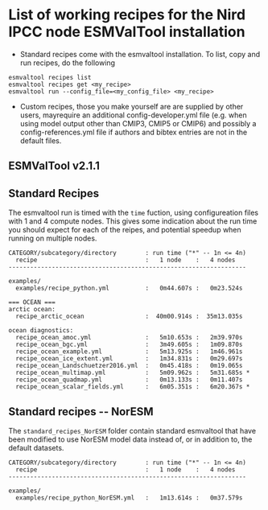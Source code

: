 List of working recipes for the Nird IPCC node ESMValTool installation
======================================================================

* Standard recipes come with the esmvaltool installation. To list, copy and run recipes, do the following

```
esmvaltool recipes list
esmvaltool recipes get <my_recipe>
esmvaltool run --config_file=<my_config_file> <my_recipe>
```

* Custom recipes, those you make yourself are are supplied by other users, mayrequire an additional config-developer.yml file (e.g. when using model output other than CMIP3, CMIP5 or CMIP6) and possibly a config-references.yml file if authors and bibtex entries are not in the default files.


ESMValTool v2.1.1
-----------------

## Standard Recipes

The esmvaltool run is timed with the `time` fuction, using configureation files with 1 and 4 compute nodes. This gives some indication about the run time you should expect for each of the reipes, and potential speedup when running on multiple nodes.

```
CATEGORY/subcategory/directory        : run time ("*" -- 1n <= 4n)
  recipe                              :   1 node    :   4 nodes
------------------------------------------------------------------

examples/
  examples/recipe_python.yml          :   0m44.607s :   0m23.524s

=== OCEAN ===
arctic ocean:
  recipe_arctic_ocean                 :  40m00.914s :  35m13.035s

ocean diagnostics:
  recipe_ocean_amoc.yml               :   5m10.653s :   2m39.970s
  recipe_ocean_bgc.yml                :   3m49.605s :   1m09.870s
  recipe_ocean_example.yml            :   5m13.925s :   1m46.961s
  recipe_ocean_ice_extent.yml         :   1m34.831s :   0m29.697s
  recipe_ocean_Landschuetzer2016.yml  :   0m45.418s :   0m19.065s
  recipe_ocean_multimap.yml           :   5m09.962s :   5m31.685s *
  recipe_ocean_quadmap.yml            :   0m13.133s :   0m11.407s
  recipe_ocean_scalar_fields.yml      :   6m05.351s :   6m20.367s *
```


## Standard recipes -- NorESM

The `standard_recipes_NorESM` folder contain standard esmvaltool that have been modified to use NorESM model data instead of, or in addition to, the default datasets.

```
CATEGORY/subcategory/directory        : run time ("*" -- 1n <= 4n)
  recipe                              :   1 node    :   4 nodes
------------------------------------------------------------------

examples/
  examples/recipe_python_NorESM.yml   :   1m13.614s :   0m37.579s
```

